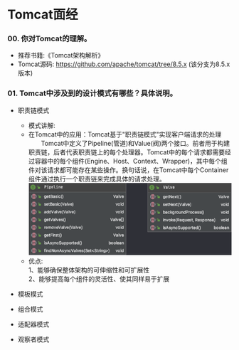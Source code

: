 # Tomcat面经

### 00. 你对Tomcat的理解。
- 推荐书籍:《Tomcat架构解析》
- Tomcat源码: https://github.com/apache/tomcat/tree/8.5.x (该分支为8.5.x版本)

### 01. Tomcat中涉及到的设计模式有哪些？具体说明。
- 职责链模式
  - 模式讲解:
  - 在Tomcat中的应用：Tomcat基于"职责链模式"实现客户端请求的处理  
    &emsp;&emsp;Tomcat中定义了Pipeline(管道)和Value(阀)两个接口。前者用于构建职责链，后者代表职责链上的每个处理器。Tomcat中的每个请求都需要经过容器中的每个组件(Engine、Host、Context、Wrapper)，其中每个组件对该请求都可能存在某些操作。换句话说，在Tomcat中每个Container组件通过执行一个职责链来完成具体的请求处理。
    ![Tomcat中Pipeline与Value](../../../imgs/01_技术架构/00_Tomcat/Tomcat中Pipeline与Value.png)
  - 优点:  
      1、能够确保整体架构的可伸缩性和可扩展性  
      2、能够提高每个组件的灵活性、使其同样易于扩展
    
- 模板模式
- 组合模式
- 适配器模式
- 观察者模式